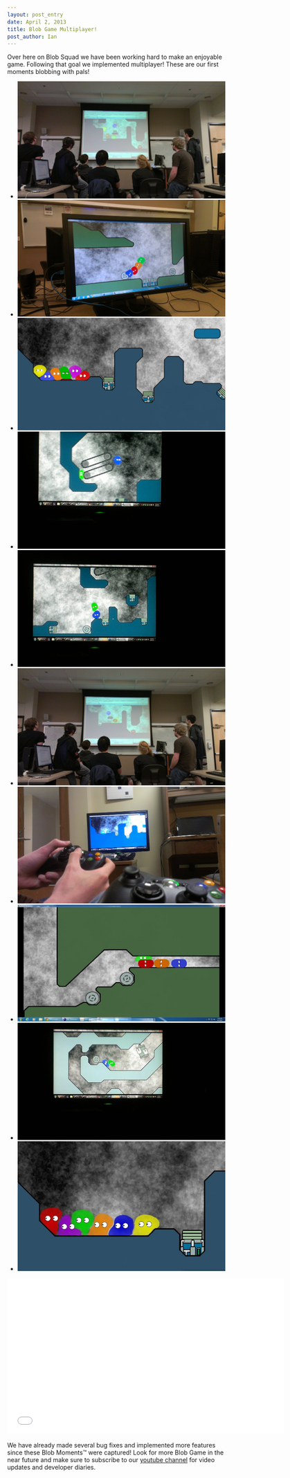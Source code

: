 ```yaml
---
layout: post_entry
date: April 2, 2013
title: Blob Game Multiplayer!
post_author: Ian
---
```

Over here on Blob Squad we have been working hard to make an enjoyable game. Following that goal we implemented multiplayer! These are our first moments blobbing with pals!

<div class="gallery">
    <ul>
        <li>
            <a href="/img/2013-04-02/Big Multiplayer Sesh.jpg" data-lightbox="2013-04-02"><img src="/img/2013-04-02/Big Multiplayer Sesh.jpg" /></a>
        </li>
        <li>
            <a href="/img/2013-04-02/Blob Chain on Level 3.jpg" data-lightbox="2013-04-02"><img src="/img/2013-04-02/Blob Chain on Level 3.jpg" /></a>
        </li>
        <li>
            <a href="/img/2013-04-02/C.jpg" data-lightbox="2013-04-02">
            <img src="/img/2013-04-02/C.jpg" /></a>
        </li>
        <li>
            <a href="/img/2013-04-02/Conveyor Belt Cannon.jpg" data-lightbox="2013-04-02"><img src="/img/2013-04-02/Conveyor Belt Cannon.jpg" /></a>
        </li>
        <li>
            <a href="/img/2013-04-02/First Playthrough.jpg" data-lightbox="2013-04-02"><img src="/img/2013-04-02/First Playthrough.jpg" /></a>
        </li>
        <li>
            <a href="/img/2013-04-02/Fun Fun Fun.jpg" data-lightbox="2013-04-02"><img src="/img/2013-04-02/Fun Fun Fun.jpg" /></a>
        </li>
        <li>
            <a href="/img/2013-04-02/Just Got Multiplayer.jpg" data-lightbox="2013-04-02"><img src="/img/2013-04-02/Just Got Multiplayer.jpg" /></a>
        </li>
        <li>
            <a href="/img/2013-04-02/Pill Powa.jpg" data-lightbox="2013-04-02"><img src="/img/2013-04-02/Pill Powa.jpg" /></a>
        </li>
        <li>
            <a href="/img/2013-04-02/Cooperativeness.jpg" data-lightbox="2013-04-02"><img src="/img/2013-04-02/Cooperativeness.jpg" /></a>
        </li>
        <li>
            <a href="/img/2013-04-02/Snuggle Blobs.jpg" data-lightbox="2013-04-02"><img src="/img/2013-04-02/Snuggle Blobs.jpg" /></a>
        </li>
    </ul>
</div>

<object width="640" height="360"><param name="movie" value="//www.youtube.com/v/GNAaHn1Zzsg?hl=en_US&amp;version=3&amp;rel=0"></param><param name="allowFullScreen" value="true"></param><param name="allowscriptaccess" value="always"></param><embed src="//www.youtube.com/v/GNAaHn1Zzsg?hl=en_US&amp;version=3&amp;rel=0" type="application/x-shockwave-flash" width="640" height="360" allowscriptaccess="always" allowfullscreen="true"></embed></object>  

We have already made several bug fixes and implemented&nbsp;more features since these Blob Moments™ were captured! Look for more Blob Game in the near future and make sure to subscribe to our [youtube channel](http://www.youtube.com/PurdueSIGGD) for video updates and developer diaries.